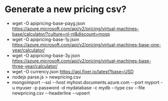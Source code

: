 # Generate a new pricing csv?

* wget -O apipricing-base-payg.json https://azure.microsoft.com/api/v2/pricing/virtual-machines-base/calculator/?culture=nl-nl&discount=mosp
* wget -O apipricing-base-1y.json https://azure.microsoft.com/api/v2/pricing/virtual-machines-base-one-year/calculator/
* wget -O apipricing-base-3y.json https://azure.microsoft.com/api/v2/pricing/virtual-machines-base-three-year/calculator/
* wget -O currency.json https://api.fixer.io/latest?base=USD
* nodejs parse.js > newpricing.csv
* mongoimport --ssl --host myhost.documents.azure.com --port myport -u myuser -p password -d mydatabase -c mydb --type csv --file newpricing.csv --headerline --upsert

